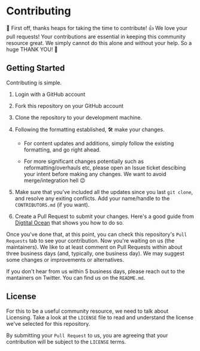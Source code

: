 Contributing
=============

🥳 First off, thanks heaps for taking the time to contribute! 👍
We love your pull requests! Your contributions are essential in keeping this community resource great. We simply cannot do this alone and without your help. So a huge THANK YOU! 🤗


## Getting Started
Contributing is simple.

1)  Login with a GitHub account
2)  Fork this repository on your GitHub account
3)  Clone the repository to your development machine.
4)  Following the formatting established, 🛠 make your changes.
    - For content updates and additions, simply follow the existing formatting, and go right ahead.

    - For more significant changes potentially such as reformatting/overhauls etc, please open an Issue ticket descibing your intent before making any changes. We want to avoid merge/integration hell 😉
5)  Make sure that you've included all the updates since you last `git clone`, and resolve any exiting conflicts. Add your name/handle to the `CONTRIBUTORS.md` (if you want).

6)  Create a Pull Request to submit your changes. Here's a good guide from [Digtital Ocean](https://www.digitalocean.com/community/tutorials/hacktoberfest-how-to-submit-your-first-pull-request-on-github#creating-a-pull-request) that shows you how to do so.

Once you've done that, at this point, you can check this repository's `Pull Requests` tab to see your contribution. Now you're waiting on us (the maintainers). We like to at least comment on Pull Requests within about three business days (and, typically, one business day). We may suggest some changes or improvements or alternatives.

If you don't hear from us within 5 business days, please reach out to the mantainers on Twitter. You can find us on the `README.md`.


## License
For this to be a useful community resource, we need to talk about Licensing. Take a look at the `LICENSE` file to read and understand the license we've selected for this repository.

By submitting your `Pull Request` to us, you are agreeing that your contribution will be subject to the `LICENSE` terms.